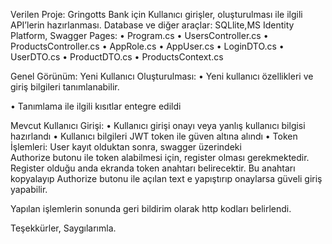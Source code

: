 Verilen Proje: Gringotts Bank için Kullanıcı girişler, oluşturulması ile ilgili API’lerin hazırlanması.
Database ve diğer araçlar: SQLlite,MS Identity Platform, Swagger
Pages:
•	Program.cs
•	UsersController.cs
•	ProductsController.cs
•	AppRole.cs
•	AppUser.cs
•	LoginDTO.cs
•	UserDTO.cs
•	ProductDTO.cs
•	ProductsContext.cs

Genel Görünüm:
Yeni Kullanıcı Oluşturulması:
•	Yeni kullanıcı özellikleri ve giriş bilgileri tanımlanabilir.
 

•	Tanımlama ile ilgili kısıtlar entegre edildi
 
Mevcut Kullanıcı Girişi:
•	Kullanıcı girişi onayı veya yanlış kullanıcı bilgisi hazırlandı
•	Kullanıcı bilgileri JWT token ile güven altına alındı
•	Token İşlemleri: User kayıt olduktan sonra, swagger üzerindeki                             
Authorize butonu ile token alabilmesi için, register olması gerekmektedir. 
Register olduğu anda ekranda token anahtarı belirecektir. 
Bu anahtarı kopyalayıp Authorize butonu ile açılan text e yapıştırıp onaylarsa güveli giriş yapabilir. 

Yapılan işlemlerin sonunda geri bildirim olarak http kodları belirlendi.


Teşekkürler,
Saygılarımla.
